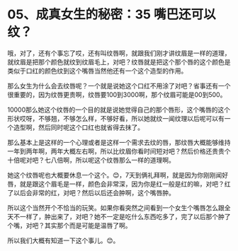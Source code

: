 # 05、成真女生的秘密：35 嘴巴还可以纹？

哦，对了，还有个事忘了哎，还有叫纹唇啊，就跟我们刚才讲纹眉是一样的道理，就纹眉是把那个颜色就纹到纹眉毛上，对吧？纹唇就是把这个那个唇的这个颜色是类似于口红的颜色纹到这个嘴唇当然他还有一个这个造型的作用。

那么女生为什么会去纹唇呢？一个就是说她这个口红不用涂了对吧？省事还有一个很重要的，因为纹唇更贵啊，纹唇要100到3000啊，那个纹眉可能是00到500。

10000那么她这个纹唇的一个目的就是说她觉得自己的那个唇形，这个嘴唇的这个形状哎呀，不够翘，不够怎么样，不够好看，所以她就纹一闻纹理以后呢可以有一个造型啊，然后同时呢这个口红也就省得去抹了。

那么基本上是这样的一个心理或者是这样一个需求去纹的唇，那纹唇大概能够维持一年到两年啊，两年大概左右啊，所以比纹眉你看时间短对吧？然后价格还贵贵个十倍呢对吧？七八倍啊，所以呢这个纹唇那么一样的道理啊。

她这个纹唇呢也大概要休息一个这个。😊，7天到俩礼拜啊，就是因为你刚刚闻好唇，就是跟这个眉毛是一样，颜色会非常深，因为你是红一般是红的嘛，对吧？红了以后会非常的红，对吧？然后以后还会肿啊，这个嘴唇肿。

所以这个当然开个不恰当的玩笑。如果你看突然之间看到一个女生个嘴唇怎么跟全天不一样了，肿出来了，对吧？她不一定是吃什么东西吃多了，完了以后那个肿了个嘴，对吧？其实那个而是可能是温唇了啊。

所以我们大概有知道一下这个事儿。😊。